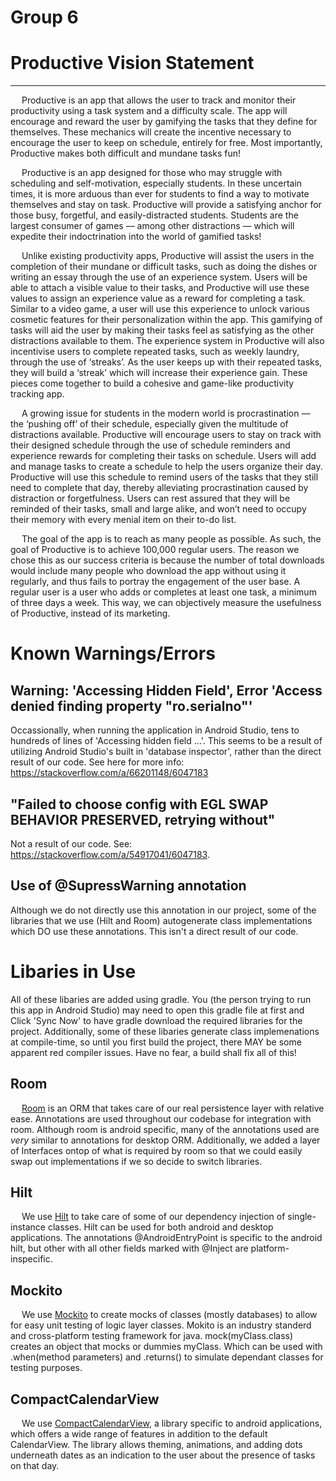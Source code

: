# Group 6

# Productive Vision Statement 

<hr/>

&emsp; Productive is an app that allows the user to track and monitor their productivity using a task system and a difficulty scale. The app will encourage and reward the user by gamifying the tasks that they define for themselves.  These mechanics will create the incentive necessary to encourage the user to keep on schedule, entirely for free. Most importantly, Productive makes both difficult and mundane tasks fun!  

&emsp; Productive is an app designed for those who may struggle with scheduling and self-motivation, especially students. In these uncertain times, it is more arduous than ever for students to find a way to motivate themselves and stay on task. Productive will provide a satisfying anchor for those busy, forgetful, and easily-distracted students. Students are the largest consumer of games –– among other distractions –– which will expedite their indoctrination into the world of gamified tasks!  

&emsp; Unlike existing productivity apps, Productive will assist the users in the completion of their mundane or difficult tasks, such as doing the dishes or writing an essay through the use of an experience system. Users will be able to attach a visible value to their tasks, and Productive will use these values to assign an experience value as a reward for completing a task. Similar to a video game, a user will use this experience to unlock various cosmetic features for their personalization within the app. This gamifying of tasks will aid the user by making their tasks feel as satisfying as the other distractions available to them. The experience system in Productive will also incentivise users to complete repeated tasks, such as weekly laundry, through the use of ‘streaks’. As the user keeps up with their repeated tasks, they will build a ‘streak’ which will increase their experience gain. These pieces come together to build a cohesive and game-like productivity tracking app.  

&emsp; A growing issue for students in the modern world is procrastination –– the ‘pushing off’ of their schedule, especially given the multitude of distractions available. Productive will encourage users to stay on track with their designed schedule through the use of schedule reminders and experience rewards for completing their tasks on schedule. Users will add and manage tasks to create a schedule to help the users organize their day. Productive will use this schedule to remind users of the tasks that they still need to complete that day, thereby alleviating procrastination caused by distraction or forgetfulness. Users can rest assured that they will be reminded of their tasks, small and large alike, and won’t need to occupy their memory with every menial item on their to-do list.

&emsp; The goal of the app is to reach as many people as possible. As such, the goal of Productive is to achieve 100,000 regular users. The reason we chose this as our success criteria is because the number of total downloads would include many people who download the app without using it regularly, and thus fails to portray the engagement of the user base. A regular user is a user who adds or completes at least one task, a minimum of three days a week. This way, we can objectively measure the usefulness of Productive, instead of its marketing. 

# Known Warnings/Errors

## Warning: 'Accessing Hidden Field', Error 'Access denied finding property "ro.serialno"'
Occassionally, when running the application in Android Studio, tens to hundreds of lines of 'Accessing hidden field ...'. This seems to be a result of utilizing Android Studio's built in 'database inspector', rather than the direct result of our code. See here for more info: https://stackoverflow.com/a/66201148/6047183

## "Failed to choose config with EGL SWAP BEHAVIOR PRESERVED, retrying without"
Not a result of our code. See: https://stackoverflow.com/a/54917041/6047183.

## Use of @SupressWarning annotation
Although we do not directly use this annotation in our project, some of the libraries that we use (Hilt and Room) autogenerate class implementations which DO use these annotations. This isn't a direct result of our code.

# Libaries in Use
All of these libaries are added using gradle. You (the person trying to run this app in Android Studio) may need to open this gradle file at first and Click 'Sync Now' to have gradle download the required libraries for the project.
Additionally, some of these libaries generate class implemenations at compile-time, so until you first build the project, there MAY be some apparent red compiler issues. Have no fear, a build shall fix all of this!

## Room
&emsp; [Room](https://developer.android.com/jetpack/androidx/releases/room) is an ORM that takes care of our real persistence layer with relative ease. Annotations are used throughout our codebase for integration with room. Although room is android specific, many of the annotations used are _very_ similar to annotations for desktop ORM. Additionally, we added a layer of Interfaces ontop of what is required by room so that we could easily swap out implementations if we so decide to switch libraries.

## Hilt
&emsp; We use [Hilt](https://dagger.dev/hilt/) to take care of some of our dependency injection of single-instance classes. Hilt can be used for both android and desktop applications. The annotations @AndroidEntryPoint is specific to the android hilt, but other with all other fields marked with @Inject are platform-inspecific.  

## Mockito  
&emsp; We use [Mockito](https://mvnrepository.com/artifact/org.mockito/mockito-core) to create mocks of classes (mostly databases) to allow for easy unit testing of logic layer classes. Mokito is an industry standerd and cross-platform testing framework for java. mock(myClass.class) creates an object that mocks or dummies myClass. Which can be used with .when(method parameters) and .returns() to simulate dependant classes for testing purposes.

## CompactCalendarView
&emsp; We use [CompactCalendarView](https://github.com/SundeepK/CompactCalendarView), a library specific to android applications, which offers a wide range of features in addition to the default CalendarView. The library allows theming, animations, and adding dots underneath dates as an indication to the user about the presence of tasks on that day.
